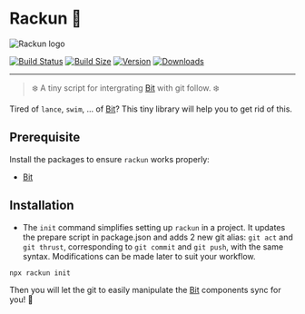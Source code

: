 # Rackun 🦝

![Rackun logo](https://dinhthienphuc.github.io/assets/images/logos/rackun.png "Rackun")

[![Build Status](https://img.shields.io/github/actions/workflow/status/dinhthienphuc/rackun/lint-and-type.yml?branch=main&style=flat&colorA=000000&colorB=000000)](https://github.com/dinhthienphuc/rackun/actions?query=workflow%3ALint)
[![Build Size](https://img.shields.io/bundlephobia/minzip/rackun?label=bundle%20size&style=flat&colorA=000000&colorB=000000)](https://bundlephobia.com/result?p=rackun)
[![Version](https://img.shields.io/npm/v/rackun?style=flat&colorA=000000&colorB=000000)](https://www.npmjs.com/package/rackun)
[![Downloads](https://img.shields.io/npm/dt/rackun.svg?style=flat&colorA=000000&colorB=000000)](https://www.npmjs.com/package/rackun)

------
> ❄️ A tiny script for intergrating [Bit](https://bit.dev/) with git follow. ❄️

Tired of `lance`, `swim`, ... of [Bit](https://bit.dev/)? This tiny library will help you to get rid of this.

## Prerequisite

Install the packages to ensure `rackun` works properly:

- [Bit](https://bit.dev/)

## Installation

- The `init` command simplifies setting up `rackun` in a project. It updates the prepare script in package.json and adds 2 new git alias: `git act` and `git thrust`, corresponding to `git commit` and `git push`, with the same syntax. Modifications can be made later to suit your workflow.

```bash
npx rackun init
```

Then you will let the git to easily manipulate the [Bit](https://bit.dev/) components sync for you! 🦝

